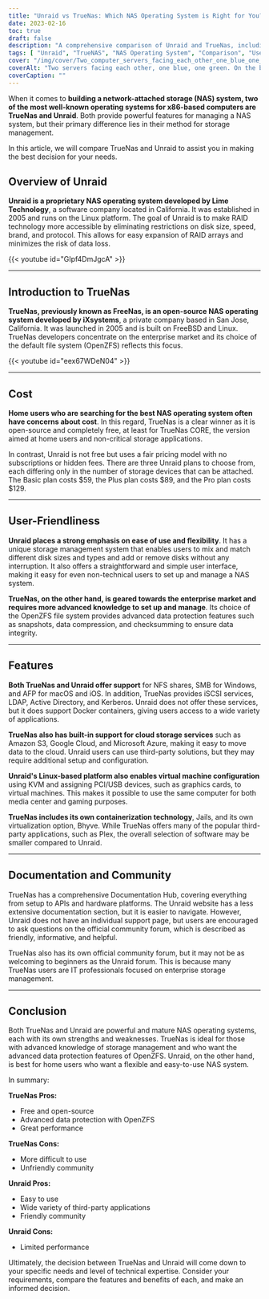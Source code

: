 ```yaml
---
title: "Unraid vs TrueNas: Which NAS Operating System is Right for You?"
date: 2023-02-16
toc: true
draft: false
description: "A comprehensive comparison of Unraid and TrueNas, including their user-friendliness, features, documentation, and community, to help users make an informed decision on which NAS operating system is best for their needs."
tags: [ "Unraid", "TrueNAS", "NAS Operating System", "Comparison", "User-Friendliness", "Features", "Documentation", "Community", "Open-Source", "Enterprise", "Data Protection", "Performance", "Flexibility", "Easy to Use", "Third-Party Applications", "Network-Attached Storage", "RAID Technology", "Storage Management", "OpenZFS", "Home Users", "Pricing Model", "Cloud Storage", "Virtualization", "Documentation Hub", "Community Forum", "Advanced Data Protection", "Mature NAS OS", "Technical Expertise", "IT Professionals", "Unraid vs TrueNas", "NAS operating system comparison", "network-attached storage", "Unraid features", "TrueNas features", "Unraid documentation", "TrueNas documentation", "Unraid community", "TrueNas community", "Unraid pricing", "TrueNas cost", "Unraid user-friendliness", "TrueNas ease of use", "Unraid storage management", "TrueNas advanced data protection", "Unraid third-party applications", "TrueNas cloud storage", "Unraid virtualization", "TrueNas enterprise market", "Unraid RAID technology", "TrueNas OpenZFS", "Unraid home users", "TrueNas mature NAS OS", "Unraid technical expertise", "TrueNas IT professionals", "Unraid performance", "TrueNas scalability", "Unraid support", "TrueNas file system", "Unraid disk management", "TrueNas storage expansion", "truenas operating system", "truenas vs freenas vs unraid"]
cover: "/img/cover/Two_computer_servers_facing_each_other_one_blue_one_green.png"
coverAlt: "Two servers facing each other, one blue, one green. On the blue side a person stands wearing a hardhat and safety vest. On the green side a person sitting on the couch."
coverCaption: ""
---
```


When it comes to **building a network-attached storage (NAS) system, two of the most well-known operating systems for x86-based computers are TrueNas and Unraid**. Both provide powerful features for managing a NAS system, but their primary difference lies in their method for storage management.

In this article, we will compare TrueNas and Unraid to assist you in making the best decision for your needs.

## Overview of Unraid

**Unraid is a proprietary NAS operating system developed by Lime Technology**, a software company located in California. It was established in 2005 and runs on the Linux platform. The goal of Unraid is to make RAID technology more accessible by eliminating restrictions on disk size, speed, brand, and protocol. This allows for easy expansion of RAID arrays and minimizes the risk of data loss.

{{< youtube id="GIpf4DmJgcA" >}}

______

## Introduction to TrueNas

**TrueNas, previously known as FreeNas, is an open-source NAS operating system developed by iXsystems**, a private company based in San Jose, California. It was launched in 2005 and is built on FreeBSD and Linux. TrueNas developers concentrate on the enterprise market and its choice of the default file system (OpenZFS) reflects this focus.

{{< youtube id="eex67WDeN04" >}}
______

## Cost

**Home users who are searching for the best NAS operating system often have concerns about cost**. In this regard, TrueNas is a clear winner as it is open-source and completely free, at least for TrueNas CORE, the version aimed at home users and non-critical storage applications.

In contrast, Unraid is not free but uses a fair pricing model with no subscriptions or hidden fees. There are three Unraid plans to choose from, each differing only in the number of storage devices that can be attached. The Basic plan costs $59, the Plus plan costs $89, and the Pro plan costs $129.

______

## User-Friendliness

**Unraid places a strong emphasis on ease of use and flexibility**. It has a unique storage management system that enables users to mix and match different disk sizes and types and add or remove disks without any interruption. It also offers a straightforward and simple user interface, making it easy for even non-technical users to set up and manage a NAS system.

**TrueNas, on the other hand, is geared towards the enterprise market and requires more advanced knowledge to set up and manage**. Its choice of the OpenZFS file system provides advanced data protection features such as snapshots, data compression, and checksumming to ensure data integrity.

______

## Features

**Both TrueNas and Unraid offer support** for NFS shares, SMB for Windows, and AFP for macOS and iOS. In addition, TrueNas provides iSCSI services, LDAP, Active Directory, and Kerberos. Unraid does not offer these services, but it does support Docker containers, giving users access to a wide variety of applications.

**TrueNas also has built-in support for cloud storage services** such as Amazon S3, Google Cloud, and Microsoft Azure, making it easy to move data to the cloud. Unraid users can use third-party solutions, but they may require additional setup and configuration.

**Unraid's Linux-based platform also enables virtual machine configuration** using KVM and assigning PCI/USB devices, such as graphics cards, to virtual machines. This makes it possible to use the same computer for both media center and gaming purposes.

**TrueNas includes its own containerization technology**, Jails, and its own virtualization option, Bhyve. While TrueNas offers many of the popular third-party applications, such as Plex, the overall selection of software may be smaller compared to Unraid.

______

## Documentation and Community

TrueNas has a comprehensive Documentation Hub, covering everything from setup to APIs and hardware platforms. The Unraid website has a less extensive documentation section, but it is easier to navigate. However, Unraid does not have an individual support page, but users are encouraged to ask questions on the official community forum, which is described as friendly, informative, and helpful.

TrueNas also has its own official community forum, but it may not be as welcoming to beginners as the Unraid forum. This is because many TrueNas users are IT professionals focused on enterprise storage management.

______

## Conclusion

Both TrueNas and Unraid are powerful and mature NAS operating systems, each with its own strengths and weaknesses. TrueNas is ideal for those with advanced knowledge of storage management and who want the advanced data protection features of OpenZFS. Unraid, on the other hand, is best for home users who want a flexible and easy-to-use NAS system.

In summary:

**TrueNas Pros:**
- Free and open-source
- Advanced data protection with OpenZFS
- Great performance

**TrueNas Cons:**
- More difficult to use
- Unfriendly community

**Unraid Pros:**
- Easy to use
- Wide variety of third-party applications
- Friendly community

**Unraid Cons:**
- Limited performance

Ultimately, the decision between TrueNas and Unraid will come down to your specific needs and level of technical expertise. Consider your requirements, compare the features and benefits of each, and make an informed decision.
